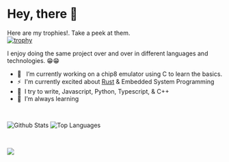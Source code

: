 # Hey, there 👋

<!--
**0x006E/0x006E** is a ✨ _special_ ✨ repository because its `README.md` (this file) appears on your GitHub profile.

Here are some ideas to get you started:

- 🔭 I’m currently working on ...
- 🌱 I’m currently learning ...
- 👯 I’m looking to collaborate on ...
- 🤔 I’m looking for help with ...
- 💬 Ask me about ...
- 📫 How to reach me: ...
- 😄 Pronouns: ...
- ⚡ Fun fact: ...
-->
Here are my trophies!. Take a peek at them.<br>
[![trophy](https://github-profile-trophy.vercel.app/?username=0x006e)](https://github.com/ryo-ma/github-profile-trophy)

I enjoy doing the same project over and over in different languages and technologies. 😁😁

- 🔭 &nbsp; I’m currently working on a chip8 emulator using C to learn the basics.
- ⚡️ &nbsp;I'm currently excited about [Rust](https://rust-lang.org/) & Embedded System Programming
- :pencil: &nbsp;I try to write, Javascript, Python, Typescript, & C++
- 🌱  &nbsp;I’m always learning

<br />


<p align="left">
  <img align="top" src="https://github-readme-stats-blue-chi.vercel.app/api?username=0x006e&show_icons=true&hide_title=false&include_all_commits=true&count_private=true&hide=[%22contribs%22]" alt="Github Stats" />
  <img align="top" src="https://github-readme-stats-blue-chi.vercel.app/api/top-langs/?username=0x006e&layout=compact" alt="Top Languages" />
</p>

<br />

![](https://komarev.com/ghpvc/?username=0x006e)
